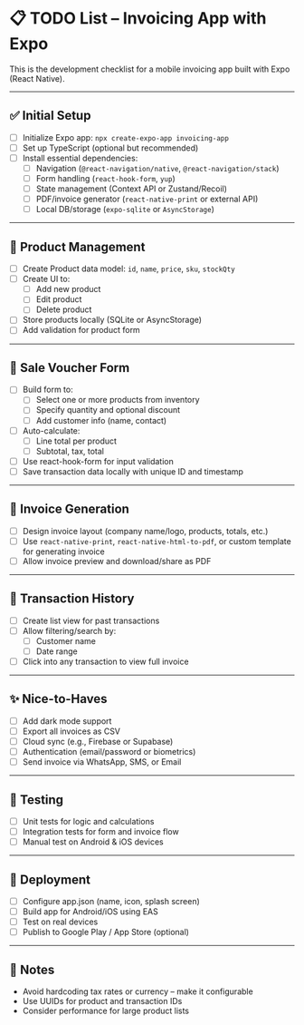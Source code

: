 # 📋 TODO List – Invoicing App with Expo

This is the development checklist for a mobile invoicing app built with Expo (React Native).

---

## ✅ Initial Setup

- [ ] Initialize Expo app: `npx create-expo-app invoicing-app`
- [ ] Set up TypeScript (optional but recommended)
- [ ] Install essential dependencies:
  - [ ] Navigation (`@react-navigation/native`, `@react-navigation/stack`)
  - [ ] Form handling (`react-hook-form`, `yup`)
  - [ ] State management (Context API or Zustand/Recoil)
  - [ ] PDF/invoice generator (`react-native-print` or external API)
  - [ ] Local DB/storage (`expo-sqlite` or `AsyncStorage`)

---

## 🛒 Product Management

- [ ] Create Product data model: `id`, `name`, `price`, `sku`, `stockQty`
- [ ] Create UI to:
  - [ ] Add new product
  - [ ] Edit product
  - [ ] Delete product
- [ ] Store products locally (SQLite or AsyncStorage)
- [ ] Add validation for product form

---

## 🧾 Sale Voucher Form

- [ ] Build form to:
  - [ ] Select one or more products from inventory
  - [ ] Specify quantity and optional discount
  - [ ] Add customer info (name, contact)
- [ ] Auto-calculate:
  - [ ] Line total per product
  - [ ] Subtotal, tax, total
- [ ] Use react-hook-form for input validation
- [ ] Save transaction data locally with unique ID and timestamp

---

## 🧾 Invoice Generation

- [ ] Design invoice layout (company name/logo, products, totals, etc.)
- [ ] Use `react-native-print`, `react-native-html-to-pdf`, or custom template for generating invoice
- [ ] Allow invoice preview and download/share as PDF

---

## 📂 Transaction History

- [ ] Create list view for past transactions
- [ ] Allow filtering/search by:
  - [ ] Customer name
  - [ ] Date range
- [ ] Click into any transaction to view full invoice

---

## ✨ Nice-to-Haves

- [ ] Add dark mode support
- [ ] Export all invoices as CSV
- [ ] Cloud sync (e.g., Firebase or Supabase)
- [ ] Authentication (email/password or biometrics)
- [ ] Send invoice via WhatsApp, SMS, or Email

---

## 🧪 Testing

- [ ] Unit tests for logic and calculations
- [ ] Integration tests for form and invoice flow
- [ ] Manual test on Android & iOS devices

---

## 🚀 Deployment

- [ ] Configure app.json (name, icon, splash screen)
- [ ] Build app for Android/iOS using EAS
- [ ] Test on real devices
- [ ] Publish to Google Play / App Store (optional)

---

## 📌 Notes

- Avoid hardcoding tax rates or currency – make it configurable
- Use UUIDs for product and transaction IDs
- Consider performance for large product lists
